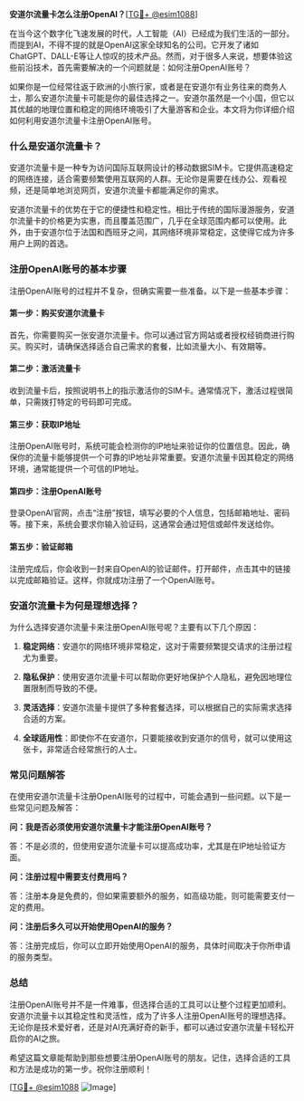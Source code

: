 **安道尔流量卡怎么注册OpenAI？**[[TG💪+ @esim1088](https://t.me/s/esim1088)]

在当今这个数字化飞速发展的时代，人工智能（AI）已经成为我们生活的一部分。而提到AI，不得不提的就是OpenAI这家全球知名的公司。它开发了诸如ChatGPT、DALL-E等让人惊叹的技术产品。然而，对于很多人来说，想要体验这些前沿技术，首先需要解决的一个问题就是：如何注册OpenAI账号？

如果你是一位经常往返于欧洲的小旅行家，或者是在安道尔有业务往来的商务人士，那么安道尔流量卡可能是你的最佳选择之一。安道尔虽然是一个小国，但它以其优越的地理位置和稳定的网络环境吸引了大量游客和企业。本文将为你详细介绍如何利用安道尔流量卡注册OpenAI账号。

### 什么是安道尔流量卡？

安道尔流量卡是一种专为访问国际互联网设计的移动数据SIM卡。它提供高速稳定的网络连接，适合需要频繁使用互联网的人群。无论你是需要在线办公、观看视频，还是简单地浏览网页，安道尔流量卡都能满足你的需求。

安道尔流量卡的优势在于它的便捷性和稳定性。相比于传统的国际漫游服务，安道尔流量卡的价格更为实惠，而且覆盖范围广，几乎在全球范围内都可以使用。此外，由于安道尔位于法国和西班牙之间，其网络环境非常稳定，这使得它成为许多用户上网的首选。

### 注册OpenAI账号的基本步骤

注册OpenAI账号的过程并不复杂，但确实需要一些准备。以下是一些基本步骤：

#### 第一步：购买安道尔流量卡

首先，你需要购买一张安道尔流量卡。你可以通过官方网站或者授权经销商进行购买。购买时，请确保选择适合自己需求的套餐，比如流量大小、有效期等。

#### 第二步：激活流量卡

收到流量卡后，按照说明书上的指示激活你的SIM卡。通常情况下，激活过程很简单，只需拨打特定的号码即可完成。

#### 第三步：获取IP地址

注册OpenAI账号时，系统可能会检测你的IP地址来验证你的位置信息。因此，确保你的流量卡能够提供一个可靠的IP地址非常重要。安道尔流量卡因其稳定的网络环境，通常能提供一个可信的IP地址。

#### 第四步：注册OpenAI账号

登录OpenAI官网，点击“注册”按钮，填写必要的个人信息，包括邮箱地址、密码等。接下来，系统会要求你输入验证码，这通常会通过短信或邮件发送给你。

#### 第五步：验证邮箱

注册完成后，你会收到一封来自OpenAI的验证邮件。打开邮件，点击其中的链接以完成邮箱验证。这样，你就成功注册了一个OpenAI账号。

### 安道尔流量卡为何是理想选择？

为什么选择安道尔流量卡来注册OpenAI账号呢？主要有以下几个原因：

1. **稳定网络**：安道尔的网络环境非常稳定，这对于需要频繁提交请求的注册过程尤为重要。
   
2. **隐私保护**：使用安道尔流量卡可以帮助你更好地保护个人隐私，避免因地理位置限制而导致的不便。

3. **灵活选择**：安道尔流量卡提供了多种套餐选择，可以根据自己的实际需求选择合适的方案。

4. **全球适用性**：即使你不在安道尔，只要能接收到安道尔的信号，就可以使用这张卡，非常适合经常旅行的人士。

### 常见问题解答

在使用安道尔流量卡注册OpenAI账号的过程中，可能会遇到一些问题。以下是一些常见问题及解答：

**问：我是否必须使用安道尔流量卡才能注册OpenAI账号？**

答：不是必须的，但使用安道尔流量卡可以提高成功率，尤其是在IP地址验证方面。

**问：注册过程中需要支付费用吗？**

答：注册本身是免费的，但如果需要额外的服务，如高级功能，则可能需要支付一定的费用。

**问：注册后多久可以开始使用OpenAI的服务？**

答：注册完成后，你可以立即开始使用OpenAI的服务，具体时间取决于你所申请的服务类型。

### 总结

注册OpenAI账号并不是一件难事，但选择合适的工具可以让整个过程更加顺利。安道尔流量卡以其稳定性和灵活性，成为了许多人注册OpenAI账号的理想选择。无论你是技术爱好者，还是对AI充满好奇的新手，都可以通过安道尔流量卡轻松开启你的AI之旅。

希望这篇文章能帮助到那些想要注册OpenAI账号的朋友。记住，选择合适的工具和方法是成功的第一步。祝你注册顺利！

[[TG💪+ @esim1088](https://t.me/s/esim1088) ![Image](https://i.postimg.cc/4NQfJmqS/Snipaste-2025-05-13-00-14-12.png)]